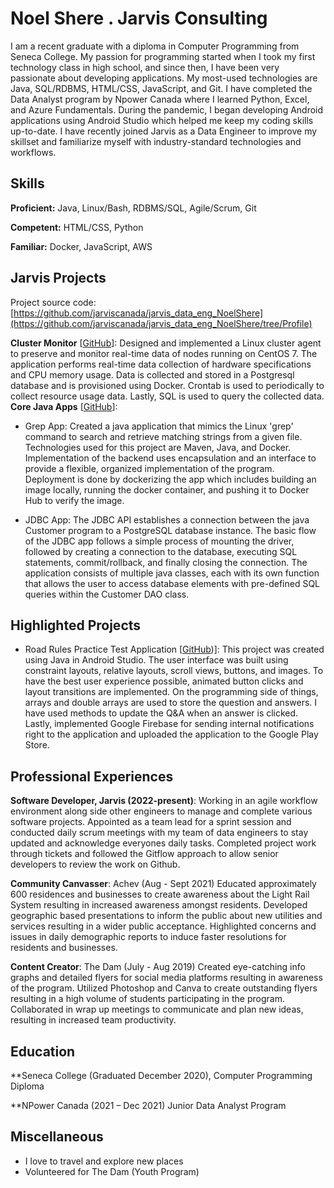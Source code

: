 # Noel Shere . Jarvis Consulting
I am a recent graduate with a diploma in Computer Programming from Seneca College. My passion for programming started when I took my first technology class in high school, and since then, I have been very passionate about developing applications. My most-used technologies are Java, SQL/RDBMS, HTML/CSS, JavaScript, and Git. I have completed the Data Analyst program by Npower Canada where I learned Python, Excel, and Azure Fundamentals. During the pandemic, I began developing Android applications using Android Studio which helped me keep my coding skills up-to-date. I have recently joined Jarvis as a Data Engineer to improve my skillset and familiarize myself with industry-standard technologies and workflows.

## Skills

**Proficient:** Java, Linux/Bash, RDBMS/SQL, Agile/Scrum, Git

**Competent:** HTML/CSS, Python 

**Familiar:** Docker, JavaScript, AWS 

## Jarvis Projects

Project source code: [https://github.com/jarviscanada/jarvis_data_eng_NoelShere](https://github.com/jarviscanada/jarvis_data_eng_NoelShere/tree/Profile)
 

**Cluster Monitor** [[GitHub](https://github.com/jarviscanada/jarvis_data_eng_NoelShere/tree/Profile/linux_sql)]: Designed and implemented a Linux cluster agent to preserve and monitor real-time data of nodes running on CentOS 7. The application performs real-time data collection of hardware specifications and CPU memory usage. Data is collected and stored in a Postgresql database and is provisioned using Docker. Crontab is used to periodically to collect resource usage data. Lastly, SQL is used to query the collected data.   
**Core Java Apps** [[GitHub](https://github.com/jarviscanada/jarvis_data_eng_NoelShere/tree/Profile/core_java)]:
      
- Grep App: Created a java application that mimics the Linux 'grep' command to search and retrieve matching strings from a given file. Technologies used for this project are Maven, Java, and Docker. Implementation of the backend uses encapsulation and an interface to provide a flexible, organized implementation of the program. Deployment is done by dockerizing the app which includes building an image locally, running the docker container, and pushing it to Docker Hub to verify the image.

- JDBC App: The JDBC API establishes a connection between the java Customer program to a PostgreSQL database instance. The basic flow of the JDBC app follows a simple process of mounting the driver, followed by creating a connection to the database, executing SQL statements, commit/rollback, and finally closing the connection. The application consists of multiple java classes, each with its own function that allows the user to access database elements with pre-defined SQL queries within the Customer DAO class.


## Highlighted Projects


- Road Rules Practice Test Application [[GitHub](https://github.com/NoelShere/Android-Studio-Development---G1-Practice-Test-Application))]: This project was created using Java in Android Studio. The user interface was built using constraint layouts, relative layouts, scroll views, buttons, and images. To have the best user experience possible, animated button clicks and layout transitions are implemented. On the programming side of things, arrays and double arrays are used to store the question and answers. I have used methods to update the Q&A when an answer is clicked. Lastly, implemented Google Firebase for sending internal notifications right to the application and uploaded the application to the Google Play Store. 

## Professional Experiences

**Software Developer, Jarvis (2022-present)**: Working in an agile workflow environment along side other engineers to manage and complete various software projects. Appointed as a team lead for a sprint session and conducted daily scrum meetings with my team of data engineers to stay updated and acknowledge everyones daily tasks. Completed project work through tickets and followed the Gitflow approach to allow senior developers to review the work on Github.

**Community Canvasser**: Achev  (Aug - Sept 2021) Educated approximately 600 residences and businesses to create awareness about the Light Rail System resulting in increased awareness amongst residents. Developed geographic based presentations to inform the public about new utilities and services resulting in a wider public acceptance. Highlighted concerns and issues in daily demographic reports to induce faster resolutions for residents and businesses. 

**Content Creator**: The Dam (July - Aug 2019) Created eye-catching info graphs and detailed flyers for social media platforms resulting in awareness of the program. Utilized Photoshop and Canva to create outstanding flyers resulting in a high volume of students participating in the program. Collaborated in wrap up meetings to communicate and plan new ideas, resulting in increased team productivity.  

## Education
**Seneca College (Graduated December 2020), Computer Programming Diploma 

**NPower Canada (2021 – Dec 2021) Junior Data Analyst Program  


## Miscellaneous
- I love to travel and explore new places
- Volunteered for The Dam (Youth Program)
